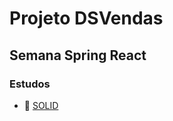 # Projeto DSVendas
## Semana Spring React



### Estudos  
- 🏦 [SOLID](https://kagi-dsvendas.netlify.app/)  
